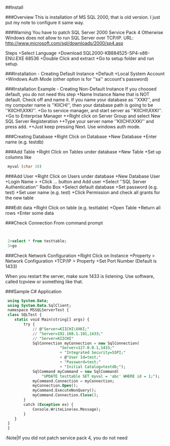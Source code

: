 
##Install

###Overview
This is installation of MS SQL 2000, that is old version.
I just put my note to configure it same way.

###Warning
You have to patch SQL Server 2000 Service Pack 4 
Otherwise Windows does not allow to run SQL Server over TCP/IP.
URL: http://www.microsoft.com/sql/downloads/2000/sp4.asp

Steps
+Select Language
+Download SQL2000-KB884525-SP4-x86-ENU.EXE 68536
+Double Click and extract
+Go to setup folder and run setup.

###Installation - Creating Default Instance
+Default
+Local System Account
+Windows Auth Mode (other option is for ''sa'' account's password)

###Installation Example - Creating Non-Default Instance
If you choosed default, you do not need this step
+Name Instance Name that is NOT default. Check off and name it.
If you name your database as ''XXKI'', and my computer name is ''KIICHI'',
then your database path is going to be ''KIICHI\XXKI''.
+Go to service manager, and start server as ''KIICHI\XXKI''.
+Go to Enterprise Manager
++Right click on Server Group and select New SQL Server Registeration
++Type your server name ''KIICHI\XXKI'' and press add.
++Just keep pressing Next. Use windows auth mode.

###Creating Database
+Right Click on Database
+New Database
+Enter name (e.g. testdb)


###Add Table
+Right Click on Tables under database
+New Table
+Set up columns like
```sql server
 myval (char 10)
 ```

###Add User
+Right Click on Users under database
+New Database User
+Login Name > <New User>
+Click ... button and Add user
+Select ''SQL Server Authentication'' Radio Box
+Select default database
+Set password (e.g. test)
+Set user name (e.g. test)
+Click Permission and check all grants for the new table

###Edit data
+Right Click on table (e.g. testtable)
+Open Table
+Return all rows
+Enter some data


###Check Connection
From command prompt
```sql server
 ```
```sql server
 ```
```sql server
 2>select * from testtable;
 3>go
 ```
###Check Network Configuration
+Right Click on Instance
+Property > Network Configuration
+TCP/IP > Property
+Set Port Number (Default is 1433)

When you restart the server, make sure 1433 is listening.
Use software, called tcpview or something like that.

###Sample C# Application
```sql server
 using System.Data;
 using System.Data.SqlClient;
 namespace MSSQLServerTest {
 class SQLTest {
 	static void Main(string[] args) {
 		try {
 			// @"Server=KIICHI\XXKI;"
 			// "Server=192.168.1.101,1433;"
 			// "Server=KIICHI"
 			SqlConnection myConnection = new SqlConnection(
 						"Server=127.0.0.1,1433;"
 						+ "Integrated Security=SSPI;"
 						+ @"User Id=test;"
 						+ "Password=test;"
 						+ "Initial Catalog=testdb;");
 			SqlCommand myCommand = new SqlCommand(
 				"UPDATE testtable SET myval = 'abc' WHERE id = 1;");
 			myCommand.Connection = myConnection;
 			myConnection.Open();
 			myCommand.ExecuteNonQuery();
 			myCommand.Connection.Close();
 		} 
 		catch (Exception ex) {
 			Console.WriteLine(ex.Message);
 		}
 	}
 }
 }
 ```

:Note|If you did not patch service pack 4, you do not need
```sql server
 ```




